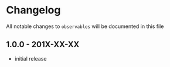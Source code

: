 # Changelog

All notable changes to `observables` will be documented in this file

## 1.0.0 - 201X-XX-XX

- initial release
